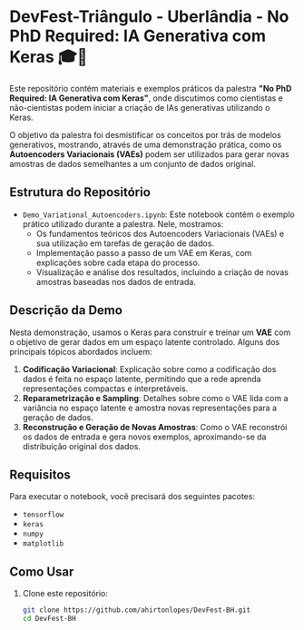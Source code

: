 # DevFest-Triângulo - Uberlândia - No PhD Required: IA Generativa com Keras 🎓🤖

Este repositório contém materiais e exemplos práticos da palestra **"No PhD Required: IA Generativa com Keras"**, onde discutimos como cientistas e não-cientistas podem iniciar a criação de IAs generativas utilizando o Keras. 

O objetivo da palestra foi desmistificar os conceitos por trás de modelos generativos, mostrando, através de uma demonstração prática, como os **Autoencoders Variacionais (VAEs)** podem ser utilizados para gerar novas amostras de dados semelhantes a um conjunto de dados original. 

## Estrutura do Repositório

- `Demo_Variational_Autoencoders.ipynb`: Este notebook contém o exemplo prático utilizado durante a palestra. Nele, mostramos:
  - Os fundamentos teóricos dos Autoencoders Variacionais (VAEs) e sua utilização em tarefas de geração de dados.
  - Implementação passo a passo de um VAE em Keras, com explicações sobre cada etapa do processo.
  - Visualização e análise dos resultados, incluindo a criação de novas amostras baseadas nos dados de entrada.

## Descrição da Demo

Nesta demonstração, usamos o Keras para construir e treinar um **VAE** com o objetivo de gerar dados em um espaço latente controlado. Alguns dos principais tópicos abordados incluem:
1. **Codificação Variacional**: Explicação sobre como a codificação dos dados é feita no espaço latente, permitindo que a rede aprenda representações compactas e interpretáveis.
2. **Reparametrização e Sampling**: Detalhes sobre como o VAE lida com a variância no espaço latente e amostra novas representações para a geração de dados.
3. **Reconstrução e Geração de Novas Amostras**: Como o VAE reconstrói os dados de entrada e gera novos exemplos, aproximando-se da distribuição original dos dados.

## Requisitos

Para executar o notebook, você precisará dos seguintes pacotes:
- `tensorflow`
- `keras`
- `numpy`
- `matplotlib`

## Como Usar

1. Clone este repositório:

   ```bash
   git clone https://github.com/ahirtonlopes/DevFest-BH.git
   cd DevFest-BH
   ```
